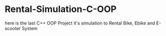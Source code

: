 # Rental-Simulation-C-OOP

here is the last C++ OOP Project 
it's simulation to Rental Bike, Ebike and E-scooter System 
